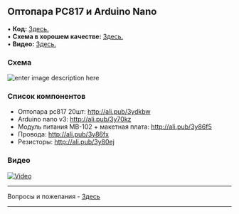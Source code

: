 ## Оптопара PC817 и Arduino Nano

• **Код:** [Здесь.](/all_here/089/code.txt)  
• **Схема в хорошем качестве:** [Здесь.](https://i.imgur.com/DQHIJDk.jpg)  
• **Видео:** [Здесь.](https://youtu.be/Qj6u54ZIWvw)  

### Схема
![enter image description here](https://i.imgur.com/DQHIJDk.jpg)

### Список компонентов
- Оптопара pc817 20шт: http://ali.pub/3ydkbw
- Arduino nano v3: http://ali.pub/3y70kz
- Модуль питания MB-102 + макетная плата: http://ali.pub/3y86f5
- Провода: http://ali.pub/3y86fx
- Резисторы: http://ali.pub/3y80ej

### Видео
[![Video](https://img.youtube.com/vi/Qj6u54ZIWvw/maxresdefault.jpg)](https://youtu.be/Qj6u54ZIWvw)

---

Вопросы и пожелания - [Здесь](https://www.youtube.com/c/Bytevideo/)

---
